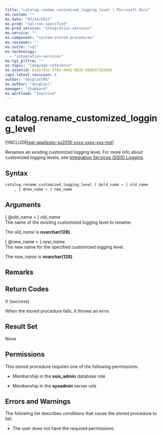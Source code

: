 ```yaml
---
title: "catalog.rename_customized_logging_level | Microsoft Docs"
ms.custom: ""
ms.date: "03/14/2017"
ms.prod: "sql-non-specified"
ms.prod_service: "integration-services"
ms.service: ""
ms.component: "system-stored-procedures"
ms.reviewer: ""
ms.suite: "sql"
ms.technology: 
  - "integration-services"
ms.tgt_pltfrm: ""
ms.topic: "language-reference"
ms.assetid: b1a57d5e-3f03-4901-8b2b-bb8b371b595b
caps.latest.revision: 6
author: "douglaslMS"
ms.author: "douglasl"
manager: "jhubbard"
ms.workload: "Inactive"
---
```

# catalog.rename_customized_logging_level
[!INCLUDE[tsql-appliesto-ss2016-xxxx-xxxx-xxx-md](../../includes/tsql-appliesto-ss2016-xxxx-xxxx-xxx-md.md)]

  Renames an existing customized logging level. For more info about customized logging levels, see [Integration Services &#40;SSIS&#41; Logging](../../integration-services/performance/integration-services-ssis-logging.md).  
  
## Syntax  
  
```sql  
catalog.rename_customized_logging_level [ @old_name = ] old_name  
    , [ @new_name = ] new_name  
```  
  
## Arguments  
 [ @old_name = ] *old_name*  
 The name of the existing customized logging level to rename.  
  
 The *old_name* is **nvarchar(128)**.  
  
 [ @new_name = ] *new_name*  
 The new name for the  specified customized logging level.  
  
 The *new_name* is **nvarchar(128)**.  
  
## Remarks  
  
## Return Codes  
 0 (success)  
  
 When the stored procedure fails, it throws an error.  
  
## Result Set  
 None  
  
## Permissions  
 This stored procedure requires one of the following permissions:  
  
-   Membership in the **ssis_admin** database role  
  
-   Membership in the **sysadmin** server role  
  
## Errors and Warnings  
 The following list describes conditions that cause the stored procedure to fail.  
  
-   The user does not have the required permissions.  
  
  
